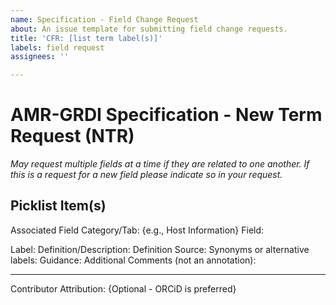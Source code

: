 ```yaml
---
name: Specification - Field Change Request
about: An issue template for submitting field change requests.
title: 'CFR: [list term label(s)]'
labels: field request
assignees: ''

---
```


# AMR-GRDI Specification - New Term Request (NTR)
_May request multiple fields at a time if they are related to one another. If this is a request for a new field please indicate so in your request._

## Picklist Item(s)

Associated Field Category/Tab: {e.g., Host Information}
Field:

Label:
Definition/Description:
Definition Source:
Synonyms or alternative labels:
Guidance:
Additional Comments (not an annotation):

--- 
Contributor Attribution: {Optional - ORCiD is preferred}
